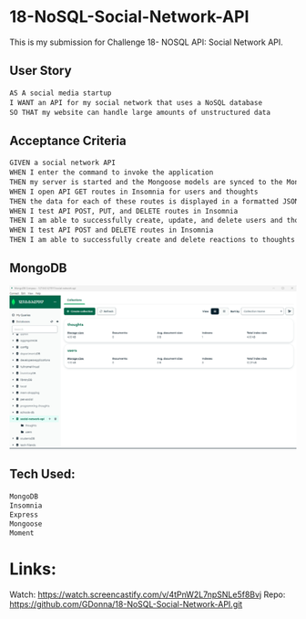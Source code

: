 # 18-NoSQL-Social-Network-API
This is my submission for Challenge 18- NOSQL API: Social Network API.

## User Story

```md
AS A social media startup
I WANT an API for my social network that uses a NoSQL database
SO THAT my website can handle large amounts of unstructured data
```

## Acceptance Criteria

```md
GIVEN a social network API
WHEN I enter the command to invoke the application
THEN my server is started and the Mongoose models are synced to the MongoDB database
WHEN I open API GET routes in Insomnia for users and thoughts
THEN the data for each of these routes is displayed in a formatted JSON
WHEN I test API POST, PUT, and DELETE routes in Insomnia
THEN I am able to successfully create, update, and delete users and thoughts in my database
WHEN I test API POST and DELETE routes in Insomnia
THEN I am able to successfully create and delete reactions to thoughts and add and remove friends to a user’s friend list
```

## MongoDB
![Screenshot of deployed DB in MongoDB](./assets/Screenshot%202023-11-12%20204320.png)

## Tech Used:
```
MongoDB
Insomnia
Express
Mongoose
Moment
```
# Links:

Watch: https://watch.screencastify.com/v/4tPnW2L7npSNLe5f8Bvj
Repo: https://github.com/GDonna/18-NoSQL-Social-Network-API.git

